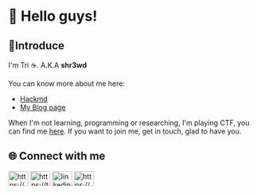 # 👋 Hello guys!

## 🙋Introduce

  I'm Tri ☕. A.K.A **shr3wd**
  
You can know more about me here: 
    
- [Hackmd](https://hackmd.io/@shr3wd)
- [My Blog page](https://bin-blog.vercel.app)

When I'm not learning, programming or researching, I'm playing CTF, you can find me <a href="https://ctftime.org/user/166859" target="blank">here</a>. If you want to join me, get in touch, glad to have you.

## 🌐 Connect with me

<a href="https://www.facebook.com/mtri.2112/" target="blank"><img align="center" src="https://raw.githubusercontent.com/rahuldkjain/github-profile-readme-generator/master/src/images/icons/Social/facebook.svg" alt="https://www.facebook.com/mtri.2112/" height="30" width="40" /></a>
<a href="https://twitter.com/0xShr3wd" target="blank"><img align="center" src="https://raw.githubusercontent.com/rahuldkjain/github-profile-readme-generator/master/src/images/icons/Social/twitter.svg" alt="https://twitter.com/0xShr3wd" height="30" width="40" /></a>
  <a href="https://www.linkedin.com/in/minh-tr%C3%AD-ph%E1%BA%A1m-3146911a5/" target="blank"><img align="center" src="https://cdn-icons-png.flaticon.com/512/145/145807.png" alt="linkedin" height="30" width="40" /></a>
  <a href="https://hackmd.io/@mrb1n" target="blank"><img align="center" src="https://uploads-public.hackmd.io/ZmEEvep.png" alt="https://hackmd.io/@mrb1n" height="30" width="40" /></a>
